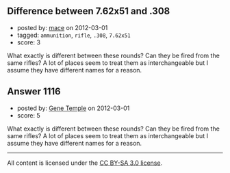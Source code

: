 ## Difference between 7.62x51 and .308

- posted by: [mace](https://stackexchange.com/users/-1/163-mace) on 2012-03-01
- tagged: `ammunition`, `rifle`, `.308`, `7.62x51`
- score: 3

What exactly is different between these rounds? Can they be fired from the same rifles? A lot of places seem to treat them as interchangeable but I assume they have different names for a reason.


## Answer 1116

- posted by: [Gene Temple](https://stackexchange.com/users/-1/254-gene-temple) on 2012-03-01
- score: 5

What exactly is different between these rounds? Can they be fired from the same rifles? A lot of places seem to treat them as interchangeable but I assume they have different names for a reason.



---

All content is licensed under the [CC BY-SA 3.0 license](https://creativecommons.org/licenses/by-sa/3.0/).
